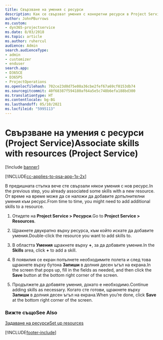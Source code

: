 ```yaml
---
title: Свързване на умения с ресурси
description: Как се свързват умения с конкретни ресурси в Project Service
author: JohnPBurrows
ms.custom:
- dyn365-projectservice
ms.date: 8/03/2018
ms.topic: article
ms.author: ruhercul
audience: Admin
search.audienceType:
- admin
- customizer
- enduser
search.app:
- D365CE
- D365PS
- ProjectOperations
ms.openlocfilehash: 702ce23d0d75e08a36cbe2fef67a69cf0153db74
ms.sourcegitcommit: 40f68387f594180af64a5e5c748b6efa188bd300
ms.translationtype: HT
ms.contentlocale: bg-BG
ms.lasthandoff: 05/10/2021
ms.locfileid: "5995113"
---
```

# <a name="associate-skills-with-resources-project-service"></a><span data-ttu-id="e4d02-103">Свързване на умения с ресурси (Project Service)</span><span class="sxs-lookup"><span data-stu-id="e4d02-103">Associate skills with resources (Project Service)</span></span>

[!include [banner](../includes/psa-now-project-operations.md)]

[!INCLUDE[cc-applies-to-psa-app-1x-2x](../includes/cc-applies-to-psa-app-1x-2x.md)]

<span data-ttu-id="e4d02-104">В предишната стъпка вече сте свързали някои умения с нов ресурс.</span><span class="sxs-lookup"><span data-stu-id="e4d02-104">In the previous step, you already associated some skills with  a new resource.</span></span> <span data-ttu-id="e4d02-105">От време на време може да се наложи да добавите допълнителни умения към ресурс.</span><span class="sxs-lookup"><span data-stu-id="e4d02-105">From time to time, you might need to add additional skills to a resource.</span></span>  
  
1.  <span data-ttu-id="e4d02-106">Отидете на **Project Service > Ресурси**.</span><span class="sxs-lookup"><span data-stu-id="e4d02-106">Go to **Project Service > Resources**.</span></span>  
  
2.  <span data-ttu-id="e4d02-107">Щракнете двукратно върху ресурса, към който искате да добавите умения.</span><span class="sxs-lookup"><span data-stu-id="e4d02-107">Double-click the resource you want to add skills to.</span></span>  
  
3.  <span data-ttu-id="e4d02-108">В областта **Умения** щракнете върху **+**, за да добавите умение.</span><span class="sxs-lookup"><span data-stu-id="e4d02-108">In the **Skills** area, click **+** to add a skill.</span></span>  
  
4.  <span data-ttu-id="e4d02-109">В появилия се екран попълнете необходимите полета и след това щракнете върху бутона **Запиши** в долния десен ъгъл на екрана.</span><span class="sxs-lookup"><span data-stu-id="e4d02-109">In the screen that pops up, fill in the fields as needed, and then click the **Save** button at the bottom right corner of the screen.</span></span>  
  
5.  <span data-ttu-id="e4d02-110">Продължете да добавяте умения, докато е необходимо.</span><span class="sxs-lookup"><span data-stu-id="e4d02-110">Continue adding skills as necessary.</span></span> <span data-ttu-id="e4d02-111">Когато сте готови, щракнете върху **Запиши** в долния десен ъгъл на екрана.</span><span class="sxs-lookup"><span data-stu-id="e4d02-111">When you’re done, click **Save** at the bottom right corner of the screen.</span></span>  
  
### <a name="see-also"></a><span data-ttu-id="e4d02-112">Вижте също</span><span class="sxs-lookup"><span data-stu-id="e4d02-112">See Also</span></span>  
 [<span data-ttu-id="e4d02-113">Задаване на ресурси</span><span class="sxs-lookup"><span data-stu-id="e4d02-113">Set up resources</span></span>](../psa/set-up-resources.md)


[!INCLUDE[footer-include](../includes/footer-banner.md)]